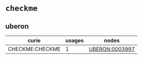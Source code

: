 # `checkme`

## uberon

| curie           |   usages | nodes                                                           |
|-----------------|----------|-----------------------------------------------------------------|
| CHECKME:CHECKME |        1 | [UBERON:0003997](http://purl.obolibrary.org/obo/UBERON_0003997) |

